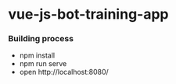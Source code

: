 # vue-js-bot-training-app

### Building process
- npm install
- npm run serve
- open http://localhost:8080/
